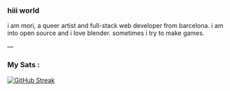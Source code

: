 <!--
**GrimMori/GrimMori** is a ✨ _special_ ✨ repository because its `README.md` (this file) appears on your GitHub profile.

Here are some ideas to get you started:

- 🔭 I’m currently working on ...
- 🌱 I’m currently learning ...
- 👯 I’m looking to collaborate on ...
- 🤔 I’m looking for help with ...
- 💬 Ask me about ...
- 📫 How to reach me: ...
- 😄 Pronouns: ...
- ⚡ Fun fact: ...
-->

### hiii world
i am mori, a queer artist and full-stack web developer from barcelona. 
i am into open source and i love blender. sometimes i try to make games. 

—
### My Sats :
[![GitHub Streak](https://github-readme-streak-stats.herokuapp.com?user=GrimMori&theme=rose-pine&hide_border=true&date_format=%5BY%20%5DM%20j)](https://git.io/streak-stats)
